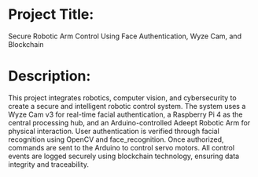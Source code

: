 # Project Title:
Secure Robotic Arm Control Using Face Authentication, Wyze Cam, and Blockchain

# Description:

This project integrates robotics, computer vision, and cybersecurity to create a secure and intelligent robotic control system. The system uses a Wyze Cam v3 for real-time facial authentication, a Raspberry Pi 4 as the central processing hub, and an Arduino-controlled Adeept Robotic Arm for physical interaction. User authentication is verified through facial recognition using OpenCV and face_recognition. Once authorized, commands are sent to the Arduino to control servo motors. All control events are logged securely using blockchain technology, ensuring data integrity and traceability.
